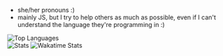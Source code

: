 - she/her pronouns :)
- mainly JS, but I try to help others as much as possible, even if I can't understand the language they're programming in :)

![Top Languages](https://github-readme-stats.vercel.app/api/top-langs/?username=sudocode1&theme=ayu-mirage&layout=compact) <br>
![Stats](https://github-readme-stats.vercel.app/api?username=sudocode1&show_icons=true&theme=radical&custom_title=roux%27s%20Github%20Stats)
![Wakatime Stats](https://github-readme-stats.vercel.app/api/wakatime?username=sudocode1&theme=radical)
